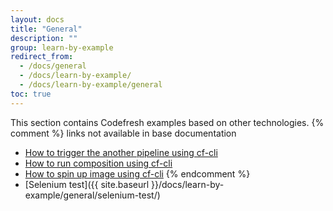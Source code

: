 ```yaml
---
layout: docs
title: "General"
description: ""
group: learn-by-example
redirect_from:
  - /docs/general
  - /docs/learn-by-example/
  - /docs/learn-by-example/general
toc: true
---
```

This section contains Codefresh examples based on other technologies.
{% comment %}
links not available in base documentation
- [How to trigger the another pipeline using cf-cli](doc:how-to-trigger-another-pipeline-using-cf-cli)
- [How to run composition using cf-cli](doc:how-to-run-composition-using-cf-cli-1) 
- [How to spin up image using cf-cli](doc:how-to-spin-up-image-using-cf-cli)
{% endcomment %}
- [Selenium test]({{ site.baseurl }}/docs/learn-by-example/general/selenium-test/)
